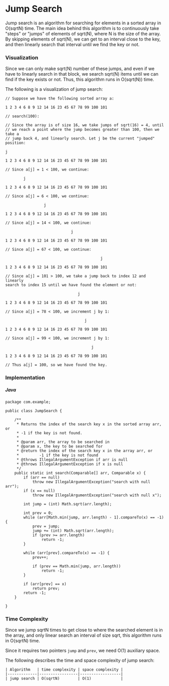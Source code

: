 # Jump Search

Jump search is an algorithm for searching for elements in a sorted array in 
O(sqrtN) time. The main idea behind this algorithm is to continuously take 
"steps" or "jumps" of elements of sqrt(N), where N is the size of the array. 
By skipping elements of sqrt(N), we can get to an interval close to the key, 
and then linearly search that interval until we find the key or not.

### Visualization

Since we can only make sqrt(N) number of these jumps, and even if we have to 
linearly search in that block, we search sqrt(N) items until we can find if the 
key exists or not. Thus, this algorithm runs in O(sqrt(N)) time.

The following is a visualization of jump search:

```
// Suppose we have the following sorted array a:

1 2 3 4 6 8 9 12 14 16 23 45 67 78 99 100 101

// search(100):

// Since the array is of size 16, we take jumps of sqrt(16) = 4, until
// we reach a point where the jump becomes greater than 100, then we take a
// jump back 4, and linearly search. Let j be the current "jumped" position:

j

1 2 3 4 6 8 9 12 14 16 23 45 67 78 99 100 101

// Since a[j] = 1 < 100, we continue:

        j

1 2 3 4 6 8 9 12 14 16 23 45 67 78 99 100 101

// Since a[j] = 6 < 100, we continue:

                 j

1 2 3 4 6 8 9 12 14 16 23 45 67 78 99 100 101

// Since a[j] = 14 < 100, we continue:

                             j

1 2 3 4 6 8 9 12 14 16 23 45 67 78 99 100 101

// Since a[j] = 67 < 100, we continue:

                                          j

1 2 3 4 6 8 9 12 14 16 23 45 67 78 99 100 101

// Since a[j] = 101 > 100, we take a jump back to index 12 and linearly
search to index 15 until we have found the element or not:

                                j

1 2 3 4 6 8 9 12 14 16 23 45 67 78 99 100 101

// Since a[j] = 78 < 100, we increment j by 1:

                                   j

1 2 3 4 6 8 9 12 14 16 23 45 67 78 99 100 101

// Since a[j] = 99 < 100, we increment j by 1:

                                      j

1 2 3 4 6 8 9 12 14 16 23 45 67 78 99 100 101

// Thus a[j] = 100, so we have found the key.
```

### Implementation 

##### Java

```
package com.example;

public class JumpSearch {

    /**
     * Returns the index of the search key x in the sorted array arr, or
     * -1 if the key is not found.
     *
     * @param arr, the array to be searched in
     * @param x, the key to be searched for
     * @return the index of the search key x in the array arr, or
     *         -1 if the key is not found
     * @throws IllegalArgumentException if arr is null
     * @throws IllegalArgumentException if x is null
     */
    public static int search(Comparable[] arr, Comparable x) {
        if (arr == null)
            throw new IllegalArgumentException("search with null arr");
        if (x == null)
            throw new IllegalArgumentException("search with null x");

        int jump = (int) Math.sqrt(arr.length);

        int prev = 0;
        while (arr[Math.min(jump, arr.length) - 1].compareTo(x) == -1) {
            prev = jump;
            jump += (int) Math.sqrt(arr.length);
            if (prev >= arr.length)
                return -1;
        }

        while (arr[prev].compareTo(x) == -1) {
            prev++;

            if (prev == Math.min(jump, arr.length))
                return -1;
        }

        if (arr[prev] == x)
            return prev;
        return -1;
    }

}
```

### Time Complexity

Since we jump sqrtN times to get close to where the searched element is
in the array, and only linear search an interval of size sqrt, this algorithm
runs in O(sqrtN) time.

Since it requires two pointers `jump` and `prev`, we need O(1) auxiliary space.

The following describes the time and space complexity of jump search:

```
| Algorithm   | time complexity | space complexity |
|-------------|-----------------|------------------|
| jump search | O(sqrtN)        | O(1)             |
```
